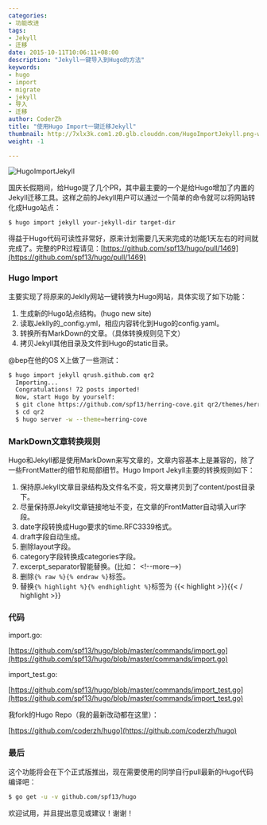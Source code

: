 ```yaml
---
categories:
- 功能改进
tags:
- Jekyll
- 迁移
date: 2015-10-11T10:06:11+08:00
description: "Jekyll一键导入到Hugo的方法"
keywords:
- hugo
- import
- migrate
- jekyll
- 导入
- 迁移
author: CoderZh
title: "使用Hugo Import一键迁移Jekyll"
thumbnail: http://7xlx3k.com1.z0.glb.clouddn.com/HugoImportJekyll.png-wt
weight: -1

---
```


![HugoImportJekyll](http://7xlx3k.com1.z0.glb.clouddn.com/HugoImportJekyll.png-wt)

<!--more-->

国庆长假期间，给Hugo提了几个PR，其中最主要的一个是给Hugo增加了内置的Jekyll迁移工具。这样之前的Jekyll用户可以通过一个简单的命令就可以将网站转化成Hugo站点：

```bash
$ hugo import jekyll your-jekyll-dir target-dir
```

得益于Hugo代码可读性非常好，原来计划需要几天来完成的功能1天左右的时间就完成了。完整的PR过程请见：[https://github.com/spf13/hugo/pull/1469](https://github.com/spf13/hugo/pull/1469)

### Hugo Import

主要实现了将原来的Jeklly网站一键转换为Hugo网站，具体实现了如下功能：

 1. 生成新的Hugo站点结构。(hugo new site)
 2. 读取Jeklly的_config.yml，相应内容转化到Hugo的config.yaml。
 3. 转换所有MarkDown的文章。（具体转换规则见下文）
 4. 拷贝Jekyll其他目录及文件到Hugo的static目录。

@bep在他的OS X上做了一些测试：

```bash
$ hugo import jekyll qrush.github.com qr2
  Importing...
  Congratulations! 72 posts imported!
  Now, start Hugo by yourself:
  $ git clone https://github.com/spf13/herring-cove.git qr2/themes/herring-cove
  $ cd qr2
  $ hugo server -w --theme=herring-cove
```

### MarkDown文章转换规则

Hugo和Jekyll都是使用MarkDown来写文章的，文章内容基本上是兼容的，除了一些FrontMatter的细节和局部细节。Hugo Import Jekyll主要的转换规则如下：

 1. 保持原Jekyll文章目录结构及文件名不变，将文章拷贝到了content/post目录下。
 2. 尽量保持原Jekyll文章链接地址不变，在文章的FrontMatter自动填入url字段。
 3. date字段转换成Hugo要求的time.RFC3339格式。
 4. draft字段自动生成。
 5. 删除layout字段。
 6. category字段转换成categories字段。
 7. excerpt_separator智能替换。(比如： \<\!\-\-more\-\-\>)
 8. 删除`{% raw %}{% endraw %}`标签。
 9. 替换`{% highlight %}{% endhighlight %}`标签为 \{\{\< highlight \>\}\}\{\{\< / highlight \>\}\}

### 代码

import.go: 

[https://github.com/spf13/hugo/blob/master/commands/import.go](https://github.com/spf13/hugo/blob/master/commands/import.go)

import_test.go: 

[https://github.com/spf13/hugo/blob/master/commands/import_test.go](https://github.com/spf13/hugo/blob/master/commands/import_test.go)

我fork的Hugo Repo（我的最新改动都在这里）：

[https://github.com/coderzh/hugo](https://github.com/coderzh/hugo)

### 最后

这个功能将会在下个正式版推出，现在需要使用的同学自行pull最新的Hugo代码编译吧：

```bash
$ go get -u -v github.com/spf13/hugo
```

欢迎试用，并且提出意见或建议！谢谢！
